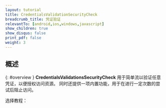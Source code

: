 ```yaml
---
layout: tutorial
title: CredentialsValidationSecurityCheck
breadcrumb_title: 凭证验证
relevantTo: [android,ios,windows,javascript]
show_children: true
show_disqus: false
print_pdf: false
weight: 3
---
```

<!-- NLS_CHARSET=UTF-8 -->
## 概述
{: #overview }
**CredentialsValidationsSecurityCheck** 用于简单流以验证任意凭证，以便授权访问资源。 同时还提供一项内置功能，用于在进行一定次数的尝试后阻止访问。

选择教程：
